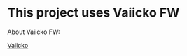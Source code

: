 # This project uses Vaiicko FW

About Vaiicko FW:

[Vaiicko][vaiicko_git_link]

[vaiicko_git_link]: https://github.com/thevajko/vaiicko